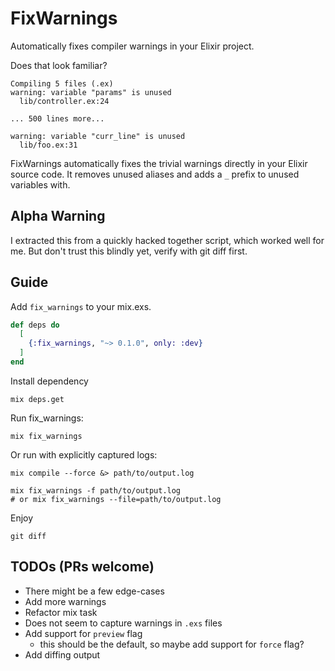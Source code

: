 # FixWarnings

Automatically fixes compiler warnings in your Elixir project.

Does that look familiar?

```
Compiling 5 files (.ex)
warning: variable "params" is unused
  lib/controller.ex:24

... 500 lines more...

warning: variable "curr_line" is unused
  lib/foo.ex:31
```

FixWarnings automatically fixes the trivial warnings directly in your Elixir source code. It removes unused aliases and adds a `_` prefix to unused variables with.

## Alpha Warning

I extracted this from a quickly hacked together script, which worked well for me. But don't trust this blindly yet, verify with git diff first.

## Guide

Add `fix_warnings` to your mix.exs.

```elixir
def deps do
  [
    {:fix_warnings, "~> 0.1.0", only: :dev}
  ]
end
```

Install dependency

```
mix deps.get
```

Run fix_warnings:
```
mix fix_warnings
```

Or run with explicitly captured logs:
```
mix compile --force &> path/to/output.log

mix fix_warnings -f path/to/output.log
# or mix fix_warnings --file=path/to/output.log
```

Enjoy

```
git diff
```

## TODOs (PRs welcome)

- There might be a few edge-cases
- Add more warnings
- Refactor mix task
- Does not seem to capture warnings in `.exs` files
- Add support for `preview` flag
  - this should be the default, so maybe add support for `force` flag?
- Add diffing output